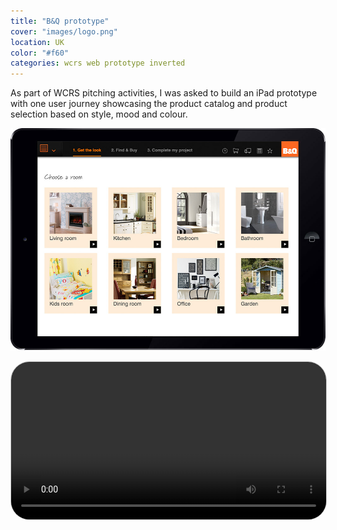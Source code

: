 ```yaml
---
title: "B&Q prototype"
cover: "images/logo.png"
location: UK
color: "#f60"
categories: wcrs web prototype inverted
---
```


As part of WCRS pitching activities, I was asked to build an iPad prototype with one user journey showcasing the product catalog and product selection based on style, mood and colour.

![](./images/1.jpg)

<video class="full-img" style="border: 1px solid #CCC; border-radius: 30px;" width="100%" controls>
    <source src="./images/bandq.mp4" type="video/mp4" />
</video>
